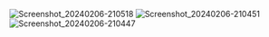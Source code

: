 ![Screenshot_20240206-210518](https://github.com/guilherme23x/King-of-Computing/assets/150593535/77a3b6f7-9955-4263-8dd4-83a8d179a987)
![Screenshot_20240206-210451](https://github.com/guilherme23x/King-of-Computing/assets/150593535/ae4d227c-4dcc-4379-9506-f78f79ba7639)
![Screenshot_20240206-210447](https://github.com/guilherme23x/King-of-Computing/assets/150593535/875031a3-8952-4bbe-99e7-88e016e0ee8e)
